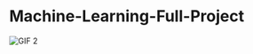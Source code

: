# Machine-Learning-Full-Project

![GIF 2](https://drive.google.com/uc?export=view&id=1AVR5mJ3N1BUV7__ElWe_mlkEXgVtZAkk)

